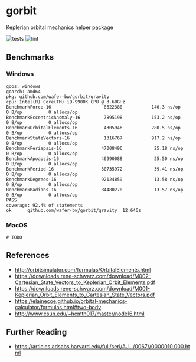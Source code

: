 # gorbit
Keplerian orbital mechanics helper package

![tests](https://github.com/wafer-bw/gorbit/workflows/tests/badge.svg)
![lint](https://github.com/wafer-bw/gorbit/workflows/lint/badge.svg)

## Benchmarks

### Windows
```
goos: windows
goarch: amd64
pkg: github.com/wafer-bw/gorbit/gravity
cpu: Intel(R) Core(TM) i9-9900K CPU @ 3.60GHz
BenchmarkForce-16               	 8622380	       140.3 ns/op	       0 B/op	       0 allocs/op
BenchmarkEccentricAnomaly-16    	 7895198	       153.2 ns/op	       0 B/op	       0 allocs/op
BenchmarkOrbitalElements-16     	 4305946	       280.5 ns/op	       0 B/op	       0 allocs/op
BenchmarkStateVectors-16        	 1316767	       917.2 ns/op	       0 B/op	       0 allocs/op
BenchmarkPeriapsis-16           	47008496	        25.18 ns/op	       0 B/op	       0 allocs/op
BenchmarkApoapsis-16            	46990088	        25.50 ns/op	       0 B/op	       0 allocs/op
BenchmarkPeriod-16              	30735972	        39.41 ns/op	       0 B/op	       0 allocs/op
BenchmarkDegrees-16             	92124859	        13.58 ns/op	       0 B/op	       0 allocs/op
BenchmarkRadians-16             	84480270	        13.57 ns/op	       0 B/op	       0 allocs/op
PASS
coverage: 92.4% of statements
ok  	github.com/wafer-bw/gorbit/gravity	12.646s
```

### MacOS
```
# TODO
```

## References
- http://orbitsimulator.com/formulas/OrbitalElements.html
- https://downloads.rene-schwarz.com/download/M002-Cartesian_State_Vectors_to_Keplerian_Orbit_Elements.pdf
- https://downloads.rene-schwarz.com/download/M001-Keplerian_Orbit_Elements_to_Cartesian_State_Vectors.pdf
- https://elainecoe.github.io/orbital-mechanics-calculator/formulas.html#two-body
- http://www.csun.edu/~hcmth017/master/node16.html

## Further Reading
- https://articles.adsabs.harvard.edu/full/seri/AJ.../0067//0000010.000.html
